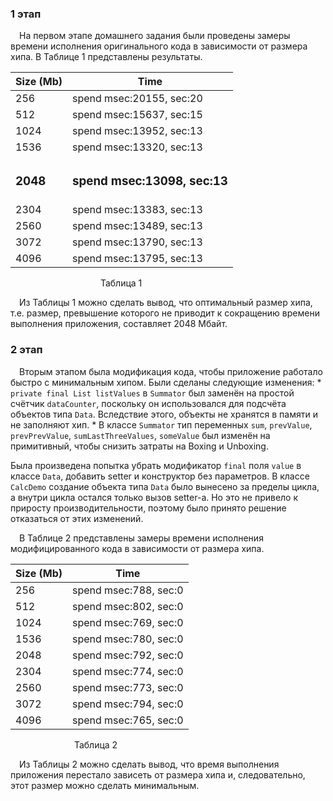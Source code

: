 <h3>1 этап</h3>
&emsp;На первом этапе домашнего задания были проведены замеры времени исполнения оригинального кода в зависимости от размера хипа. В Таблице 1 представлены результаты.

| Size (Mb)     | Time                              |
|---------------|-----------------------------------|
| 256           | spend msec:20155, sec:20          |
| 512           | spend msec:15637, sec:15          |
| 1024          | spend msec:13952, sec:13          |
| 1536          | spend msec:13320, sec:13          |
| <h3>2048</h3> | <h3>spend msec:13098, sec:13</h3> |
| 2304          | spend msec:13383, sec:13          |
| 2560          | spend msec:13489, sec:13          |
| 3072          | spend msec:13790, sec:13          |
| 4096          | spend msec:13795, sec:13          |

&emsp;&emsp;&emsp;&emsp;&emsp;&emsp;&emsp;&emsp;&emsp;&emsp; Таблица 1

&emsp;Из Таблицы 1 можно сделать вывод, что оптимальный размер хипа, т.е. размер, превышение которого
не приводит к сокращению времени выполнения приложения, составляет 2048 Мбайт.

<h3>2 этап</h3>
&emsp;Вторым этапом была модификация кода, чтобы приложение работало быстро с минимальным хипом.
Были сделаны следующие изменения:
* <code>private final List<Data> listValues</code> в <code>Summator</code> был заменён на простой счётчик <code>dataCounter</code>, поскольку он использовался для подсчёта объектов типа <code>Data</code>. Вследствие этого, объекты не хранятся в памяти и не заполняют хип.
* В классе <code>Summator</code> тип переменных <code>sum</code>, <code>prevValue</code>, <code>prevPrevValue</code>, <code>sumLastThreeValues</code>, <code>someValue</code> был изменён на примитивный, чтобы снизить затраты на Boxing и Unboxing.

Была произведена попытка убрать модификатор <code>final</code> поля <code>value</code> в классе <code>Data</code>, добавить setter и конструктор без параметров. В классе <code>CalcDemo</code> создание объекта типа <code>Data</code> было вынесено за пределы цикла, а внутри цикла остался только вызов setter-a. Но это не привело к приросту производительности, поэтому было принято решение отказаться от этих изменений.

&emsp;В Таблице 2 представлены замеры времени исполнения модифицированного кода в зависимости от размера хипа.

| Size (Mb) | Time                   |
|-----------|------------------------|
| 256       | spend msec:788, sec:0  |
| 512       | spend msec:802, sec:0  |
| 1024      | spend msec:769, sec:0  |
| 1536      | spend msec:780, sec:0  |
| 2048      | spend msec:792, sec:0  |
| 2304      | spend msec:774, sec:0  |
| 2560      | spend msec:773, sec:0  |
| 3072      | spend msec:794, sec:0  |
| 4096      | spend msec:765, sec:0  |

&emsp;&emsp;&emsp;&emsp;&emsp;&emsp;&emsp; Таблица 2

&emsp;Из Таблицы 2 можно сделать вывод, что время выполнения приложения перестало зависеть от размера хипа и, следовательно, этот размер можно сделать минимальным.